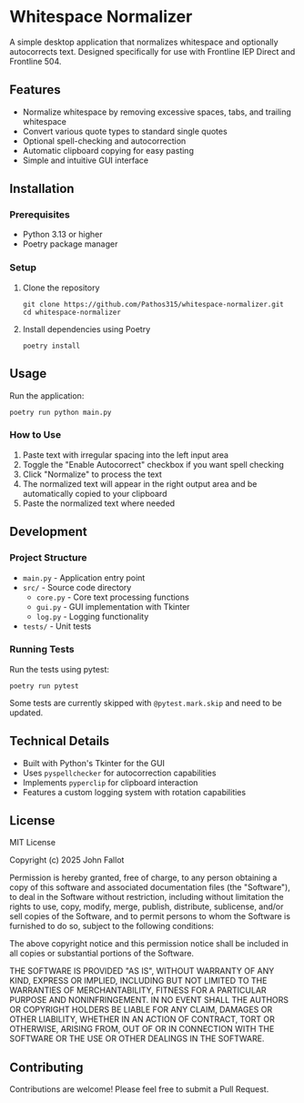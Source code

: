 # Whitespace Normalizer

A simple desktop application that normalizes whitespace and optionally autocorrects text. Designed specifically for use with Frontline IEP Direct and Frontline 504.

## Features

- Normalize whitespace by removing excessive spaces, tabs, and trailing whitespace
- Convert various quote types to standard single quotes
- Optional spell-checking and autocorrection
- Automatic clipboard copying for easy pasting
- Simple and intuitive GUI interface

## Installation

### Prerequisites

- Python 3.13 or higher
- Poetry package manager

### Setup

1. Clone the repository

   ```pwsh
   git clone https://github.com/Pathos315/whitespace-normalizer.git
   cd whitespace-normalizer
   ```

2. Install dependencies using Poetry

   ```pwsh
   poetry install
   ```

## Usage

Run the application:

```pwsh
poetry run python main.py
```

### How to Use

1. Paste text with irregular spacing into the left input area
2. Toggle the "Enable Autocorrect" checkbox if you want spell checking
3. Click "Normalize" to process the text
4. The normalized text will appear in the right output area and be automatically copied to your clipboard
5. Paste the normalized text where needed

## Development

### Project Structure

- `main.py` - Application entry point
- `src/` - Source code directory
  - `core.py` - Core text processing functions
  - `gui.py` - GUI implementation with Tkinter
  - `log.py` - Logging functionality
- `tests/` - Unit tests

### Running Tests

Run the tests using pytest:

```pwsh
poetry run pytest
```

Some tests are currently skipped with `@pytest.mark.skip` and need to be updated.

## Technical Details

- Built with Python's Tkinter for the GUI
- Uses `pyspellchecker` for autocorrection capabilities
- Implements `pyperclip` for clipboard interaction
- Features a custom logging system with rotation capabilities

## License

MIT License

Copyright (c) 2025 John Fallot

Permission is hereby granted, free of charge, to any person obtaining a copy
of this software and associated documentation files (the "Software"), to deal
in the Software without restriction, including without limitation the rights
to use, copy, modify, merge, publish, distribute, sublicense, and/or sell
copies of the Software, and to permit persons to whom the Software is
furnished to do so, subject to the following conditions:

The above copyright notice and this permission notice shall be included in all
copies or substantial portions of the Software.

THE SOFTWARE IS PROVIDED "AS IS", WITHOUT WARRANTY OF ANY KIND, EXPRESS OR
IMPLIED, INCLUDING BUT NOT LIMITED TO THE WARRANTIES OF MERCHANTABILITY,
FITNESS FOR A PARTICULAR PURPOSE AND NONINFRINGEMENT. IN NO EVENT SHALL THE
AUTHORS OR COPYRIGHT HOLDERS BE LIABLE FOR ANY CLAIM, DAMAGES OR OTHER
LIABILITY, WHETHER IN AN ACTION OF CONTRACT, TORT OR OTHERWISE, ARISING FROM,
OUT OF OR IN CONNECTION WITH THE SOFTWARE OR THE USE OR OTHER DEALINGS IN THE
SOFTWARE.

## Contributing

Contributions are welcome! Please feel free to submit a Pull Request.
